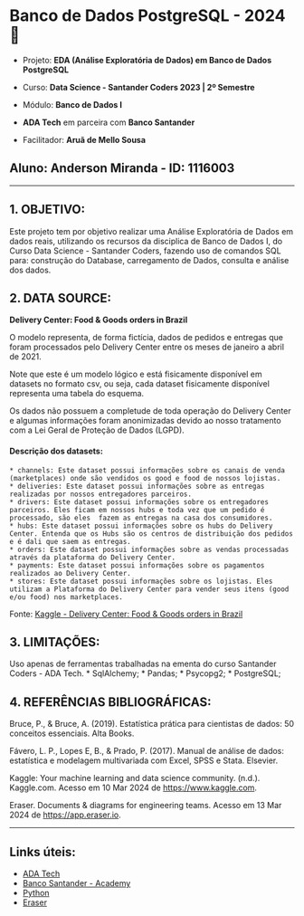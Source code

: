 # **Banco de Dados PostgreSQL - 2024** 🚀

* Projeto: **EDA (Análise Exploratória de Dados) em Banco de Dados PostgreSQL**

* Curso: **Data Science - Santander Coders 2023 | 2º Semestre**
* Módulo: **Banco de Dados I**
* **ADA Tech** em parceira com **Banco Santander**
* Facilitador: **Aruã de Mello Sousa**

## Aluno: **Anderson Miranda - ID: 1116003**


----
## **1. OBJETIVO:**

Este projeto tem por objetivo realizar uma Análise Exploratória de Dados em dados reais, utilizando os recursos da disciplica de Banco de Dados I, do Curso Data Science - Santander Coders, fazendo uso de comandos SQL para: construção do Database, carregamento de Dados, consulta e análise dos dados.


## **2. DATA SOURCE:**

**Delivery Center: Food & Goods orders in Brazil**

O modelo representa, de forma fictícia, dados de pedidos e entregas que foram processados pelo Delivery Center entre os meses de janeiro a abril de 2021.

Note que este é um modelo lógico e está fisicamente disponível em datasets no formato csv, ou seja, cada dataset fisicamente disponível representa uma tabela do esquema.

Os dados não possuem a completude de toda operação do Delivery Center e algumas informações foram anonimizadas devido ao nosso tratamento com a Lei Geral de Proteção de Dados (LGPD).

#### **Descrição dos datasets:**
	* channels: Este dataset possui informações sobre os canais de venda (marketplaces) onde são vendidos os good e food de nossos lojistas.
	* deliveries: Este dataset possui informações sobre as entregas realizadas por nossos entregadores parceiros.
	* drivers: Este dataset possui informações sobre os entregadores parceiros. Eles ficam em nossos hubs e toda vez que um pedido é processado, são eles  fazem as entregas na casa dos consumidores.
	* hubs: Este dataset possui informações sobre os hubs do Delivery Center. Entenda que os Hubs são os centros de distribuição dos pedidos e é dali que saem as entregas.
	* orders: Este dataset possui informações sobre as vendas processadas através da plataforma do Delivery Center.
	* payments: Este dataset possui informações sobre os pagamentos realizados ao Delivery Center.
	* stores: Este dataset possui informações sobre os lojistas. Eles utilizam a Plataforma do Delivery Center para vender seus itens (good e/ou food) nos marketplaces.

Fonte: [Kaggle - Delivery Center: Food & Goods orders in Brazil](https://www.kaggle.com/datasets/nosbielcs/brazilian-delivery-center)


## **3. LIMITAÇÕES:**

Uso apenas de ferramentas trabalhadas na ementa do curso Santander Coders - ADA Tech. 
	* SqlAlchemy;
	* Pandas;
	* Psycopg2;
	* PostgreSQL;


## **4. REFERÊNCIAS BIBLIOGRÁFICAS:**

Bruce, P., & Bruce, A. (2019). Estatística prática para cientistas de dados: 50 conceitos essenciais. Alta Books.

Fávero, L. P., Lopes E, B., & Prado, P. (2017). Manual de análise de dados: estatística e modelagem multivariada com Excel, SPSS e Stata. Elsevier.

Kaggle: Your machine learning and data science community. (n.d.). Kaggle.com. Acesso em 10 Mar 2024 de https://www.kaggle.com.

Eraser. Documents & diagrams for engineering teams. Acesso em 13 Mar 2024 de https://app.eraser.io.


----

## **Links úteis:**

- [ADA Tech](https://ada.tech/)
- [Banco Santander - Academy](https://app.santanderopenacademy.com/pt-BR/program/bolsas-santander-santander-coders-2023-2-edicao)
- [Python](https://www.python.org)
- [Eraser](https://app.eraser.io)
